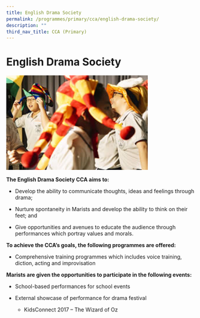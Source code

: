 ```yaml
---
title: English Drama Society
permalink: /programmes/primary/cca/english-drama-society/
description: ""
third_nav_title: CCA (Primary)
---
```

# English Drama Society

<img src="/images/CCA/Primary/English%20Language%20Society_D1R0588.jpg"  
     style="width:75%">


**The English Drama Society CCA aims to:** 

*   Develop the ability to communicate thoughts, ideas and feelings through drama;
*   Nurture spontaneity in Marists and develop the ability to think on their feet; and  
    
*   Give opportunities and avenues to educate the audience through performances which portray values and morals.

**To achieve the CCA’s goals, the following programmes are offered:** 

*   Comprehensive training programmes which includes voice training, diction, acting and improvisation

  

**Marists are given the opportunities to participate in the following events:** 

*   School-based performances for school events
*   External showcase of performance for drama festival

    *   KidsConnect 2017 – The Wizard of Oz